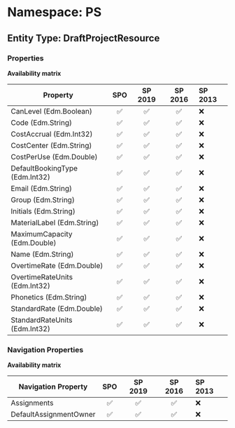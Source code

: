 # Namespace: PS

## Entity Type: DraftProjectResource

### Properties

**Availability matrix**

Property | SPO | SP 2019 | SP 2016 | SP 2013
----------|:---:|:-------:|:-------:|:-------
CanLevel (Edm.Boolean) | ✅ | ✅ | ✅ | ❌
Code (Edm.String) | ✅ | ✅ | ✅ | ❌
CostAccrual (Edm.Int32) | ✅ | ✅ | ✅ | ❌
CostCenter (Edm.String) | ✅ | ✅ | ✅ | ❌
CostPerUse (Edm.Double) | ✅ | ✅ | ✅ | ❌
DefaultBookingType (Edm.Int32) | ✅ | ✅ | ✅ | ❌
Email (Edm.String) | ✅ | ✅ | ✅ | ❌
Group (Edm.String) | ✅ | ✅ | ✅ | ❌
Initials (Edm.String) | ✅ | ✅ | ✅ | ❌
MaterialLabel (Edm.String) | ✅ | ✅ | ✅ | ❌
MaximumCapacity (Edm.Double) | ✅ | ✅ | ✅ | ❌
Name (Edm.String) | ✅ | ✅ | ✅ | ❌
OvertimeRate (Edm.Double) | ✅ | ✅ | ✅ | ❌
OvertimeRateUnits (Edm.Int32) | ✅ | ✅ | ✅ | ❌
Phonetics (Edm.String) | ✅ | ✅ | ✅ | ❌
StandardRate (Edm.Double) | ✅ | ✅ | ✅ | ❌
StandardRateUnits (Edm.Int32) | ✅ | ✅ | ✅ | ❌

### Navigation Properties

**Availability matrix**

Navigation Property | SPO | SP 2019 | SP 2016 | SP 2013
----------|:---:|:-------:|:-------:|:-------
Assignments | ✅ | ✅ | ✅ | ❌
DefaultAssignmentOwner | ✅ | ✅ | ✅ | ❌

